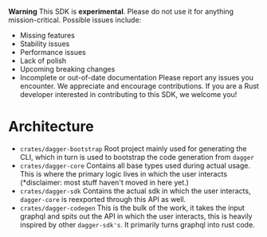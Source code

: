 **Warning**
This SDK is **experimental**. Please do not use it for anything mission-critical. Possible issues include:
* Missing features
* Stability issues
* Performance issues
* Lack of polish
* Upcoming breaking changes
* Incomplete or out-of-date documentation
Please report any issues you encounter. We appreciate and encourage contributions. If you are a Rust developer interested in contributing to this SDK, we welcome you!

# Architecture

- `crates/dagger-bootstrap` Root project mainly used for generating the CLI,
  which in turn is used to bootstrap the code generation from `dagger`
- `crates/dagger-core` Contains all base types used during actual usage. This is
  where the primary logic lives in which the user interacts (\*disclaimer: most
  stuff haven't moved in here yet.)
- `crates/dagger-sdk` Contains the actual sdk in which the user interacts,
  `dagger-core` is reexported through this API as well.
- `crates/dagger-codegen` This is the bulk of the work, it takes the input
  graphql and spits out the API in which the user interacts, this is heavily
  inspired by other `dagger-sdk's`. It primarily turns graphql into rust code.
